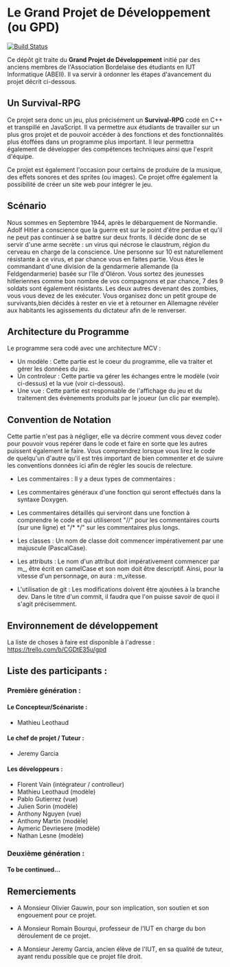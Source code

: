 # Le Grand Projet de Développement (ou GPD)

[![Build Status](https://travis-ci.org/TheGPDteam/ProjetRPG.svg?branch=master)](https://travis-ci.org/TheGPDteam/ProjetRPG)

Ce dépôt git traite du **Grand Projet de Développement** initié par des anciens membres de l'Association Bordelaise des étudiants en IUT Informatique (ABEII).
Il va servir à ordonner les étapes d'avancement du projet décrit ci-dessous.

## Un Survival-RPG

Ce projet sera donc un jeu, plus précisément un **Survival-RPG** codé en C++ et transpillé en JavaScript.
Il va permettre aux étudiants de travailler sur un plus gros projet et de pouvoir accéder à des fonctions et des fonctionnalités plus étoffées dans un programme plus important. Il leur permettra également de développer des compétences techniques ainsi que l'esprit d'équipe.

Ce projet est également l'occasion pour certains de produire de la musique, des effets sonores et des sprites (ou images). Ce projet
offre également la possibilité de créer un site web pour intégrer le jeu.

## Scénario

Nous sommes en Septembre 1944, après le débarquement de Normandie.
Adolf Hitler a conscience que la guerre est sur le point d'être perdue et qu'il ne peut pas continuer à se battre sur deux fronts. Il décide donc de se servir d'une arme secrète : un virus qui nécrose le claustrum, région du cerveau en charge de la conscience. Une personne sur 10 est naturellement résistante à ce virus, et par chance vous en faites partie. Vous êtes le commandant d'une division de la gendarmerie allemande (la Feldgendarmerie) basée sur l'île d'Oléron. Vous sortez des jeunesses hitleriennes comme bon nombre de vos compagnons et par chance, 7 des 9 soldats sont également résistants. Les deux autres devenant des zombies, vous vous devez de les exécuter.
Vous organisez donc un petit groupe de survivants,bien décidés à rester en vie et à retourner en Allemagne révéler aux habitants les agissements du dictateur afin de le renverser.

## Architecture du Programme

Le programme sera codé avec une architecture MCV :

- Un modèle : Cette partie est le coeur du programme, elle va traiter et gérer les données du jeu.
- Un controleur : Cette partie va gérer les échanges entre le modèle (voir ci-dessus) et la vue (voir ci-dessous).
- Une vue : Cette partie est responsable de l'affichage du jeu et du traitement des évènements produits par le joueur (un clic par exemple).

## Convention de Notation

Cette partie n'est pas à négliger, elle va décrire comment vous devez coder pour pouvoir vous repérer dans le code et faire en sorte que les autres puissent également le faire. Vous comprendrez lorsque vous lirez le code de quelqu'un d'autre qu'il est très important de bien commenter et de suivre les conventions données ici afin de régler les soucis de relecture.

- Les commentaires : Il y a deux types de commentaires :
- Les commentaires généraux d'une fonction qui seront effectués dans la syntaxe Doxygen.
- Les commentaires détaillés qui serviront dans une fonction à comprendre le code et qui utiliseront "//" pour les commentaires courts (sur une ligne) et "/* */" sur les commentaires plus longs.

- Les classes : Un nom de classe doit commencer impérativement par une majuscule (PascalCase).
- Les attributs : Le nom d'un attribut doit impérativement commencer par m_, être écrit en camelCase et son nom doit être descriptif. Ainsi, pour la vitesse d'un personnage, on aura : m_vitesse.
- L'utilisation de git : Les modifications doivent être ajoutées à la branche dev. Dans le titre d'un commit, il faudra que l'on puisse savoir de quoi il s'agit précisemment.

## Environnement de développement

La liste de choses à faire est disponible à l'adresse : https://trello.com/b/CGDtE35u/gpd

## Liste des participants :

### Première génération :

#### Le Concepteur/Scénariste : 

- Mathieu Leothaud

#### Le chef de projet / Tuteur :

- Jeremy Garcia

#### Les développeurs : 

- Florent Vain (intégrateur / controlleur)
- Mathieu Leothaud (modèle)
- Pablo Gutierrez (vue)
- Julien Sorin (modèle)
- Anthony Nguyen (vue)
- Anthony Martin (modèle)
- Aymeric Devriesere (modèle)
- Nathan Lesne (modèle)

### Deuxième génération : 

#### To be continued...

## Remerciements

- A Monsieur Olivier Gauwin, pour son implication, son soutien et son engouement pour ce projet.

- A Monsieur Romain Bourqui, professeur de l'IUT en charge du bon déroulement de ce projet.

- A Monsieur Jeremy Garcia, ancien élève de l'IUT, en sa qualité de tuteur, ayant rendu possible que ce projet file droit.
